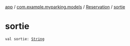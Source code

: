 [app](../../index.md) / [com.example.myparking.models](../index.md) / [Reservation](index.md) / [sortie](./sortie.md)

# sortie

`val sortie: `[`String`](https://kotlinlang.org/api/latest/jvm/stdlib/kotlin/-string/index.html)